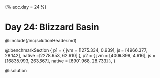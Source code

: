 {% aoc.day = 24 %}

# Day 24: Blizzard Basin

@:include(/inc/solutionHeader.md)

@:benchmarkSection {
p1 = {
jvm = [1275.334, 0.939],
js = [4966.377, 28.142],
native =[2278.653, 62.610]
},
p2 = {
jvm = [4006.899, 4.616],
js = [16835.993, 263.667],
native = [6901.968, 28.733]
},
}

@:solution
